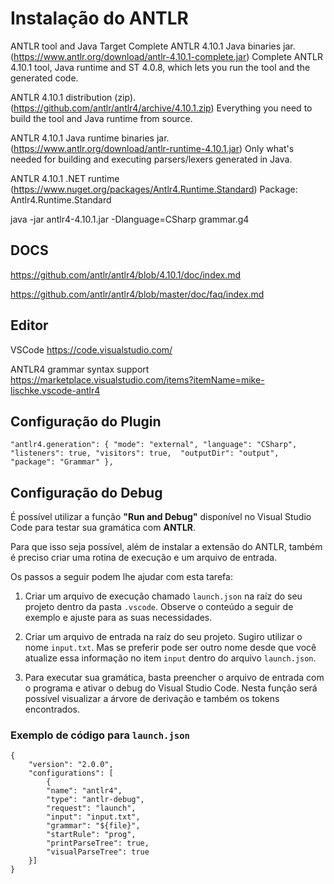 # Instalação do ANTLR


ANTLR tool and Java Target
Complete ANTLR 4.10.1 Java binaries jar.  (https://www.antlr.org/download/antlr-4.10.1-complete.jar)
Complete ANTLR 4.10.1 tool, Java runtime and ST 4.0.8, which lets you run the tool and the generated code.

ANTLR 4.10.1 distribution (zip). (https://github.com/antlr/antlr4/archive/4.10.1.zip)
Everything you need to build the tool and Java runtime from source.

ANTLR 4.10.1 Java runtime binaries jar. (https://www.antlr.org/download/antlr-runtime-4.10.1.jar)
Only what's needed for building and executing parsers/lexers generated in Java.


ANTLR 4.10.1 .NET runtime (https://www.nuget.org/packages/Antlr4.Runtime.Standard)
Package: Antlr4.Runtime.Standard

java -jar antlr4-4.10.1.jar -Dlanguage=CSharp grammar.g4


## DOCS
https://github.com/antlr/antlr4/blob/4.10.1/doc/index.md

https://github.com/antlr/antlr4/blob/master/doc/faq/index.md


## Editor

VSCode 
https://code.visualstudio.com/

ANTLR4 grammar syntax support
https://marketplace.visualstudio.com/items?itemName=mike-lischke.vscode-antlr4



## Configuração do Plugin
``
"antlr4.generation": {
        "mode": "external",
        "language": "CSharp",
        "listeners": true,
        "visitors": true, 
        "outputDir": "output",
        "package": "Grammar"
    },
``

## Configuração do Debug

É possível utilizar a função **"Run and Debug"** disponível no Visual Studio Code para testar sua gramática com **ANTLR**.

Para que isso seja possível, além de instalar a extensão do ANTLR, também é preciso criar uma rotina de execução e um arquivo de entrada. 

Os passos a seguir podem lhe ajudar com esta tarefa:

1. Criar um arquivo de execução chamado `launch.json` na raíz do seu projeto dentro da pasta `.vscode`. Observe o conteúdo a seguir de exemplo e ajuste para as suas necessidades.

2. Criar um arquivo de entrada na raíz do seu projeto. Sugiro utilizar o nome `input.txt`. Mas se preferir pode ser outro nome desde que você atualize essa informação no item `input` dentro do arquivo `launch.json`.

3. Para executar sua gramática, basta preencher o arquivo de entrada com o programa e ativar o debug do Visual Studio Code. Nesta função será possível visualizar a árvore de derivação e também os tokens encontrados. 

### Exemplo de código para `launch.json`
    {
        "version": "2.0.0",
        "configurations": [
            {
            "name": "antlr4",
            "type": "antlr-debug",
            "request": "launch",
            "input": "input.txt",
            "grammar": "${file}",
            "startRule": "prog",
            "printParseTree": true,
            "visualParseTree": true
        }]
    }